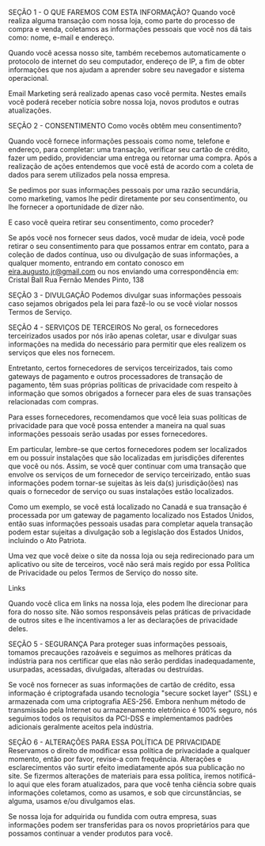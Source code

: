
SEÇÃO 1 - O QUE FAREMOS COM ESTA INFORMAÇÃO?
Quando você realiza alguma transação com nossa loja, como parte do processo de compra e venda, coletamos as informações pessoais que você nos dá tais como: nome, e-mail e endereço.

Quando você acessa nosso site, também recebemos automaticamente o protocolo de internet do seu computador, endereço de IP, a fim de obter informações que nos ajudam a aprender sobre seu navegador e sistema operacional.

Email Marketing será realizado apenas caso você permita. Nestes emails você poderá receber notícia sobre nossa loja, novos produtos e outras atualizações.

SEÇÃO 2 - CONSENTIMENTO
Como vocês obtêm meu consentimento?

Quando você fornece informações pessoais como nome, telefone e endereço, para completar: uma transação, verificar seu cartão de crédito, fazer um pedido, providenciar uma entrega ou retornar uma compra. Após a realização de ações entendemos que você está de acordo com a coleta de dados para serem utilizados pela nossa empresa.

Se pedimos por suas informações pessoais por uma razão secundária, como marketing, vamos lhe pedir diretamente por seu consentimento, ou lhe fornecer a oportunidade de dizer não.

E caso você queira retirar seu consentimento, como proceder?

Se após você nos fornecer seus dados, você mudar de ideia, você pode retirar o seu consentimento para que possamos entrar em contato, para a coleção de dados contínua, uso ou divulgação de suas informações, a qualquer momento, entrando em contato conosco em eira.augusto.jr@gmail.com ou nos enviando uma correspondência em: Cristal Ball Rua Fernão Mendes Pinto, 138

SEÇÃO 3 - DIVULGAÇÃO
Podemos divulgar suas informações pessoais caso sejamos obrigados pela lei para fazê-lo ou se você violar nossos Termos de Serviço.

SEÇÃO 4 - SERVIÇOS DE TERCEIROS
No geral, os fornecedores terceirizados usados por nós irão apenas coletar, usar e divulgar suas informações na medida do necessário para permitir que eles realizem os serviços que eles nos fornecem.

Entretanto, certos fornecedores de serviços terceirizados, tais como gateways de pagamento e outros processadores de transação de pagamento, têm suas próprias políticas de privacidade com respeito à informação que somos obrigados a fornecer para eles de suas transações relacionadas com compras.

Para esses fornecedores, recomendamos que você leia suas políticas de privacidade para que você possa entender a maneira na qual suas informações pessoais serão usadas por esses fornecedores.

Em particular, lembre-se que certos fornecedores podem ser localizados em ou possuir instalações que são localizadas em jurisdições diferentes que você ou nós. Assim, se você quer continuar com uma transação que envolve os serviços de um fornecedor de serviço terceirizado, então suas informações podem tornar-se sujeitas às leis da(s) jurisdição(ões) nas quais o fornecedor de serviço ou suas instalações estão localizados.

Como um exemplo, se você está localizado no Canadá e sua transação é processada por um gateway de pagamento localizado nos Estados Unidos, então suas informações pessoais usadas para completar aquela transação podem estar sujeitas a divulgação sob a legislação dos Estados Unidos, incluindo o Ato Patriota.

Uma vez que você deixe o site da nossa loja ou seja redirecionado para um aplicativo ou site de terceiros, você não será mais regido por essa Política de Privacidade ou pelos Termos de Serviço do nosso site.

Links

Quando você clica em links na nossa loja, eles podem lhe direcionar para fora do nosso site. Não somos responsáveis pelas práticas de privacidade de outros sites e lhe incentivamos a ler as declarações de privacidade deles.

SEÇÃO 5 - SEGURANÇA
Para proteger suas informações pessoais, tomamos precauções razoáveis e seguimos as melhores práticas da indústria para nos certificar que elas não serão perdidas inadequadamente, usurpadas, acessadas, divulgadas, alteradas ou destruídas.

Se você nos fornecer as suas informações de cartão de crédito, essa informação é criptografada usando tecnologia "secure socket layer" (SSL) e armazenada com uma criptografia AES-256. Embora nenhum método de transmissão pela Internet ou armazenamento eletrônico é 100% seguro, nós seguimos todos os requisitos da PCI-DSS e implementamos padrões adicionais geralmente aceitos pela indústria.

SEÇÃO 6 - ALTERAÇÕES PARA ESSA POLÍTICA DE PRIVACIDADE
Reservamos o direito de modificar essa política de privacidade a qualquer momento, então por favor, revise-a com frequência. Alterações e esclarecimentos vão surtir efeito imediatamente após sua publicação no site. Se fizermos alterações de materiais para essa política, iremos notificá-lo aqui que eles foram atualizados, para que você tenha ciência sobre quais informações coletamos, como as usamos, e sob que circunstâncias, se alguma, usamos e/ou divulgamos elas.

Se nossa loja for adquirida ou fundida com outra empresa, suas informações podem ser transferidas para os novos proprietários para que possamos continuar a vender produtos para você.
